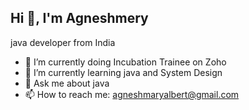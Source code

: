 ## Hi 👋, I'm Agneshmery


java developer from India
- 🔭 I’m currently doing Incubation Trainee on Zoho 
- 🌱 I’m currently learning java and System Design
- 💬 Ask me about java
- 📫 How to reach me: agneshmaryalbert@gmail.com
